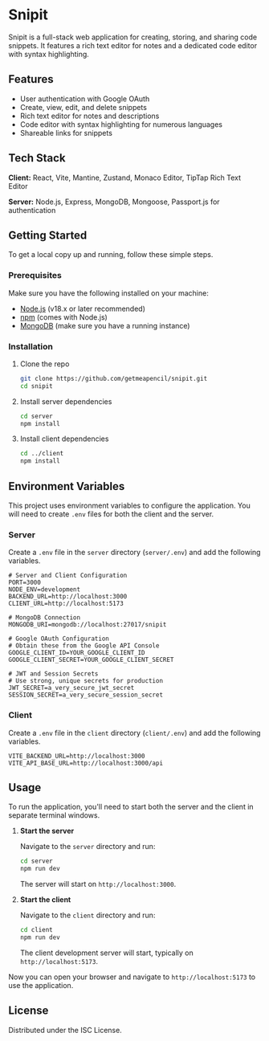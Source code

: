 # Snipit

Snipit is a full-stack web application for creating, storing, and sharing code snippets. It features a rich text editor for notes and a dedicated code editor with syntax highlighting.

## Features

- User authentication with Google OAuth
- Create, view, edit, and delete snippets
- Rich text editor for notes and descriptions
- Code editor with syntax highlighting for numerous languages
- Shareable links for snippets

## Tech Stack

**Client:** React, Vite, Mantine, Zustand, Monaco Editor, TipTap Rich Text Editor

**Server:** Node.js, Express, MongoDB, Mongoose, Passport.js for authentication

## Getting Started

To get a local copy up and running, follow these simple steps.

### Prerequisites

Make sure you have the following installed on your machine:

- [Node.js](https://nodejs.org/en/) (v18.x or later recommended)
- [npm](https://www.npmjs.com/get-npm) (comes with Node.js)
- [MongoDB](https://www.mongodb.com/try/download/community) (make sure you have a running instance)

### Installation

1.  Clone the repo
    ```sh
    git clone https://github.com/getmeapencil/snipit.git
    cd snipit
    ```
2.  Install server dependencies
    ```sh
    cd server
    npm install
    ```
3.  Install client dependencies
    ```sh
    cd ../client
    npm install
    ```

## Environment Variables

This project uses environment variables to configure the application. You will need to create `.env` files for both the client and the server.

### Server

Create a `.env` file in the `server` directory (`server/.env`) and add the following variables.

```env
# Server and Client Configuration
PORT=3000
NODE_ENV=development
BACKEND_URL=http://localhost:3000
CLIENT_URL=http://localhost:5173

# MongoDB Connection
MONGODB_URI=mongodb://localhost:27017/snipit

# Google OAuth Configuration
# Obtain these from the Google API Console
GOOGLE_CLIENT_ID=YOUR_GOOGLE_CLIENT_ID
GOOGLE_CLIENT_SECRET=YOUR_GOOGLE_CLIENT_SECRET

# JWT and Session Secrets
# Use strong, unique secrets for production
JWT_SECRET=a_very_secure_jwt_secret
SESSION_SECRET=a_very_secure_session_secret
```

### Client

Create a `.env` file in the `client` directory (`client/.env`) and add the following variables.

```env
VITE_BACKEND_URL=http://localhost:3000
VITE_API_BASE_URL=http://localhost:3000/api
```

## Usage

To run the application, you'll need to start both the server and the client in separate terminal windows.

1.  **Start the server**

    Navigate to the `server` directory and run:

    ```sh
    cd server
    npm run dev
    ```

    The server will start on `http://localhost:3000`.

2.  **Start the client**

    Navigate to the `client` directory and run:

    ```sh
    cd client
    npm run dev
    ```

    The client development server will start, typically on `http://localhost:5173`.

Now you can open your browser and navigate to `http://localhost:5173` to use the application.

## License

Distributed under the ISC License.
